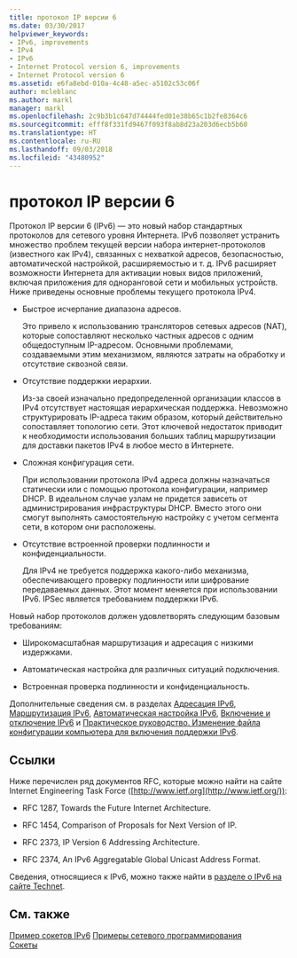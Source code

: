 ```yaml
---
title: протокол IP версии 6
ms.date: 03/30/2017
helpviewer_keywords:
- IPv6, improvements
- IPv4
- IPv6
- Internet Protocol version 6, improvements
- Internet Protocol version 6
ms.assetid: e6fa8ebd-010a-4c48-a5ec-a5102c53c06f
author: mcleblanc
ms.author: markl
manager: markl
ms.openlocfilehash: 2c9b3b1c647d74444fed01e38b65c1b2fe8364c6
ms.sourcegitcommit: efff8f331fd9467f093f8ab8d23a203d6ecb5b60
ms.translationtype: HT
ms.contentlocale: ru-RU
ms.lasthandoff: 09/03/2018
ms.locfileid: "43480952"
---
```

# <a name="internet-protocol-version-6"></a>протокол IP версии 6
Протокол IP версии 6 (IPv6) — это новый набор стандартных протоколов для сетевого уровня Интернета. IPv6 позволяет устранить множество проблем текущей версии набора интернет-протоколов (известного как IPv4), связанных с нехваткой адресов, безопасностью, автоматической настройкой, расширяемостью и т. д. IPv6 расширяет возможности Интернета для активации новых видов приложений, включая приложения для одноранговой сети и мобильных устройств. Ниже приведены основные проблемы текущего протокола IPv4.  
  
-   Быстрое исчерпание диапазона адресов.  
  
     Это привело к использованию трансляторов сетевых адресов (NAT), которые сопоставляют несколько частных адресов с одним общедоступным IP-адресом. Основными проблемами, создаваемыми этим механизмом, являются затраты на обработку и отсутствие сквозной связи.  
  
-   Отсутствие поддержки иерархии.  
  
     Из-за своей изначально предопределенной организации классов в IPv4 отсутствует настоящая иерархическая поддержка. Невозможно структурировать IP-адреса таким образом, который действительно сопоставляет топологию сети. Этот ключевой недостаток приводит к необходимости использования больших таблиц маршрутизации для доставки пакетов IPv4 в любое место в Интернете.  
  
-   Сложная конфигурация сети.  
  
     При использовании протокола IPv4 адреса должны назначаться статически или с помощью протокола конфигурации, например DHCP. В идеальном случае узлам не придется зависеть от администрирования инфраструктуры DHCP. Вместо этого они смогут выполнять самостоятельную настройку с учетом сегмента сети, в котором они расположены.  
  
-   Отсутствие встроенной проверки подлинности и конфиденциальности.  
  
     Для IPv4 не требуется поддержка какого-либо механизма, обеспечивающего проверку подлинности или шифрование передаваемых данных. Этот момент меняется при использовании IPv6. IPSec является требованием поддержки IPv6.  
  
 Новый набор протоколов должен удовлетворять следующим базовым требованиям:  
  
-   Широкомасштабная маршрутизация и адресация с низкими издержками.  
  
-   Автоматическая настройка для различных ситуаций подключения.  
  
-   Встроенная проверка подлинности и конфиденциальность.  
  
 Дополнительные сведения см. в разделах [Адресация IPv6](../../../docs/framework/network-programming/ipv6-addressing.md), [Маршрутизация IPv6](../../../docs/framework/network-programming/ipv6-routing.md), [Автоматическая настройка IPv6](../../../docs/framework/network-programming/ipv6-auto-configuration.md), [Включение и отключение IPv6](../../../docs/framework/network-programming/enabling-and-disabling-ipv6.md) и [Практическое руководство. Изменение файла конфигурации компьютера для включения поддержки IPv6](../../../docs/framework/network-programming/how-to-modify-the-computer-configuration-file-to-enable-ipv6-support.md).  
  
## <a name="references"></a>Ссылки  
 Ниже перечислен ряд документов RFC, которые можно найти на сайте Internet Engineering Task Force ([http://www.ietf.org](http://www.ietf.org/)):  
  
-   RFC 1287, Towards the Future Internet Architecture.  
  
-   RFC 1454, Comparison of Proposals for Next Version of IP.  
  
-   RFC 2373, IP Version 6 Addressing Architecture.  
  
-   RFC 2374, An IPv6 Aggregatable Global Unicast Address Format.  
  
 Сведения, относящиеся к IPv6, можно также найти в [разделе о IPv6 на сайте Technet](https://go.microsoft.com/fwlink/?LinkID=179658).  
  
## <a name="see-also"></a>См. также  
 [Пример сокетов IPv6](https://msdn.microsoft.com/library/ms180981(v=vs.85).aspx)  
 [Примеры сетевого программирования](../../../docs/framework/network-programming/network-programming-samples.md)  
 [Сокеты](../../../docs/framework/network-programming/sockets.md)
